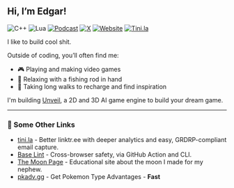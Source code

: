 ## Hi, I’m Edgar!
![C++](https://img.shields.io/badge/C++-00599C?logo=cplusplus&logoColor=white)
![Lua](https://img.shields.io/badge/Lua-2C2D72?logo=lua&logoColor=white)
[![Podcast](https://img.shields.io/badge/Podcast-Yapping%20Schnauzers-9146FF?logo=podcastaddict&logoColor=white)](https://yappings.com)
[![X](https://img.shields.io/badge/X-@ej__sanmartin-000000?logo=x&logoColor=white)](https://x.com/ej_sanmartin)
[![Website](https://img.shields.io/badge/esanmartin.com-Personal%20Website-000000?logo=firefox&logoColor=white)](https://esanmartin.com)
[![Tini.la](https://img.shields.io/badge/tini.la/edgar-Links-06B6D4?logo=linktree&logoColor=white)](https://tini.la/edgar)


I like to build cool shit.

Outside of coding, you’ll often find me:
- 🎮 Playing and making video games  
- 🎣 Relaxing with a fishing rod in hand  
- 🚶 Taking long walks to recharge and find inspiration

I'm building [Unveil](https://unveilengine.com), a 2D and 3D AI game engine to build your dream game.

---

### 🔧 Some Other Links
- [tini.la](https://tini.la) - Better linktr.ee with deeper analytics and easy, GRDRP-compliant email capture.
- [Base Lint](https://github.com/marketplace/actions/base-lint-action) - Cross-browser safety, via GitHub Action and CLI.
- [The Moon Page](https://themoon.page) - Educational site about the moon I made for my nephew.
- [pkadv.gg](https:pkadv.gg) - Get Pokemon Type Advantages - **Fast**
